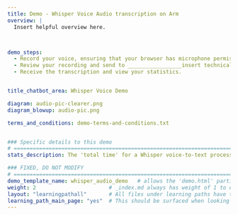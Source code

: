 ```yaml
---
title: Demo - Whisper Voice Audio transcription on Arm
overview: | 
  Insert helpful overview here.



demo_steps:
  - Record your voice, ensuring that your browser has microphone permissions enabled.
  - Review your recording and send to _________________insert technical thing here_____________.
  - Receive the transcription and view your statistics.


title_chatbot_area: Whisper Voice Demo

diagram: audio-pic-clearer.png
diagram_blowup: audio-pic.png

terms_and_conditions: demo-terms-and-conditions.txt


### Specific details to this demo
# ================================================================================
stats_description: The 'total time' for a Whisper voice-to-text process is the full duration from when the audio input is received until the final text output is generated. This includes 'pre-processing time' - the time taken to prepare the audio data for transcription; transcription time' - the actual time spent converting the audio to text; and Post-processing time' - the time spent refining and formatting the transcribed text. Each of these stages contributes to the overall 'total time' and can vary depending on factors such as audio quality, length of the audio, and the efficiency of the transcription algorithm.

### FIXED, DO NOT MODIFY
# ================================================================================
demo_template_name: whisper_audio_demo   # allows the 'demo.html' partial to route to the correct Configuration and Demo/Stats sub partials for page render.
weight: 2                       # _index.md always has weight of 1 to order correctly
layout: "learningpathall"       # All files under learning paths have this same wrapper
learning_path_main_page: "yes"  # This should be surfaced when looking for related content. Only set for _index.md of learning path content.
---
```



